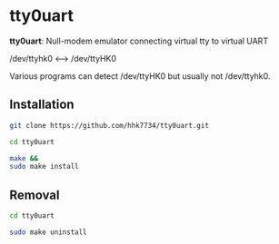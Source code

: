 # tty0uart

**tty0uart**: Null-modem emulator connecting virtual tty to virtual UART

/dev/ttyhk0 \<--\> /dev/ttyHK0

Various programs can detect /dev/ttyHK0 but usually not /dev/ttyhk0.

## Installation

```bash
git clone https://github.com/hhk7734/tty0uart.git
```

```bash
cd tty0uart
```

```bash
make &&
sudo make install
```

## Removal

```bash
cd tty0uart
```

```bash
sudo make uninstall
```
